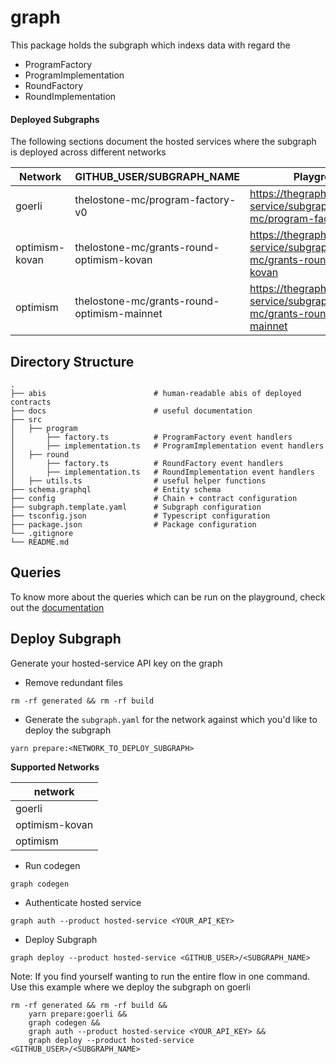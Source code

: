 # graph

This package holds the subgraph which indexs data with regard the
- ProgramFactory
- ProgramImplementation
- RoundFactory
- RoundImplementation


#### Deployed Subgraphs

The following sections document the hosted services where the subgraph is deployed across different networks

| Network        | GITHUB_USER/SUBGRAPH_NAME                    | Playground                                                                                | Query                                                                                 |
|----------------|----------------------------------------------|-------------------------------------------------------------------------------------------|---------------------------------------------------------------------------------------|
| goerli         | thelostone-mc/program-factory-v0             | https://thegraph.com/hosted-service/subgraph/thelostone-mc/program-factory-v0             | https://api.thegraph.com/subgraphs/name/thelostone-mc/program-factory-v0              |
| optimism-kovan | thelostone-mc/grants-round-optimism-kovan    | https://thegraph.com/hosted-service/subgraph/thelostone-mc/grants-round-optimism-kovan    | https://api.thegraph.com/subgraphs/name/thelostone-mc/grants-round-optimism-kovan     |
| optimism       | thelostone-mc/grants-round-optimism-mainnet  | https://thegraph.com/hosted-service/subgraph/thelostone-mc/grants-round-optimism-mainnet  | https://api.thegraph.com/subgraphs/name/thelostone-mc/grants-round-optimism-mainnet   |

## Directory Structure

```
.
├── abis                        # human-readable abis of deployed contracts
├── docs                        # useful documentation
├── src
│   ├── program
│       ├── factory.ts          # ProgramFactory event handlers
│       ├── implementation.ts   # ProgramImplementation event handlers
│   ├── round
│       ├── factory.ts          # RoundFactory event handlers
│       ├── implementation.ts   # RoundImplementation event handlers
│   ├── utils.ts                # useful helper functions
├── schema.graphql              # Entity schema
├── config                      # Chain + contract configuration
├── subgraph.template.yaml      # Subgraph configuration
├── tsconfig.json               # Typescript configuration
├── package.json                # Package configuration
└── .gitignore
└── README.md
```

## Queries

To know more about the queries which can be run on the playground, check out the [documentation](docs/)


## Deploy Subgraph
Generate your hosted-service API key on the graph

- Remove redundant files
```shell
rm -rf generated && rm -rf build
```

- Generate the `subgraph.yaml` for the network against which you'd like to deploy the subgraph

```shell
yarn prepare:<NETWORK_TO_DEPLOY_SUBGRAPH>
```

**Supported Networks**

| network        |
|----------------|
| goerli         |
| optimism-kovan |
| optimism       |


- Run codegen
```shell
graph codegen
```

- Authenticate hosted service
```shell
graph auth --product hosted-service <YOUR_API_KEY>
```

- Deploy Subgraph
```shell
graph deploy --product hosted-service <GITHUB_USER>/<SUBGRAPH_NAME>
```


Note: If you find yourself wanting to run the entire flow in one command.
Use this example where we deploy the subgraph on goerli

```shell
rm -rf generated && rm -rf build &&
    yarn prepare:goerli &&
    graph codegen &&
    graph auth --product hosted-service <YOUR_API_KEY> &&
    graph deploy --product hosted-service <GITHUB_USER>/<SUBGRAPH_NAME>
```